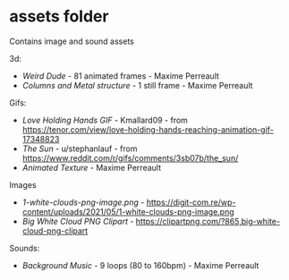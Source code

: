 # assets folder
Contains image and sound assets

3d:
- *Weird Dude* - 81 animated frames - Maxime Perreault
- *Columns and Metal structure* - 1 still frame - Maxime Perreault

Gifs:
- *Love Holding Hands GIF* - Kmallard09 - from https://tenor.com/view/love-holding-hands-reaching-animation-gif-17348823
- *The Sun* - u/stephanlauf - from https://www.reddit.com/r/gifs/comments/3sb07b/the_sun/
- *Animated Texture* - Maxime Perreault

Images
- *1-white-clouds-png-image.png* - https://digit-com.re/wp-content/uploads/2021/05/1-white-clouds-png-image.png
- *Big White Cloud PNG Clipart* - https://clipartpng.com/?865,big-white-cloud-png-clipart

Sounds:

- *Background Music* - 9 loops (80 to 160bpm) - Maxime Perreault
